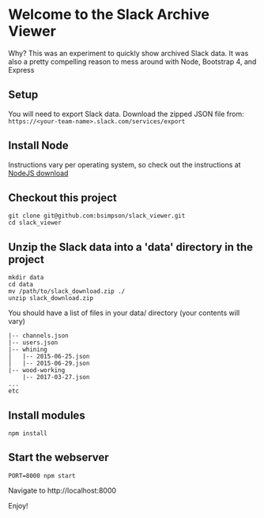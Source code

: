 # Welcome to the Slack Archive Viewer

Why? This was an experiment to quickly show archived Slack data. It was also a pretty compelling reason
to mess around with Node, Bootstrap 4, and Express

## Setup

You will need to export Slack data. Download the zipped JSON file from:
`https://<your-team-name>.slack.com/services/export`

## Install Node

Instructions vary per operating system, so check out the instructions at [NodeJS download](https://nodejs.org/en/download/)

## Checkout this project

```
git clone git@github.com:bsimpson/slack_viewer.git
cd slack_viewer
```

## Unzip the Slack data into a 'data' directory in the project

```
mkdir data
cd data
mv /path/to/slack_download.zip ./
unzip slack_download.zip
```

You should have a list of files in your data/ directory (your contents will vary)

```
|-- channels.json
|-- users.json
|-- whining
│   |-- 2015-06-25.json
│   |-- 2015-06-29.json
|-- wood-working
    |-- 2017-03-27.json
...
etc
```

## Install modules

`npm install`

## Start the webserver

```
PORT=8000 npm start
```

Navigate to http://localhost:8000

Enjoy!

